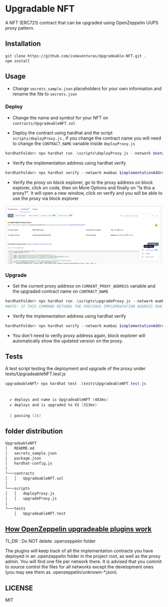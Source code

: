 # Upgradable NFT

A NFT (ERC721) contract that can be upgraded using OpenZeppelin UUPS proxy pattern.

## Installation

```console
git clone https://github.com/ismaventuras/Upgradeable-NFT.git .
npm install
```

## Usage

- Change `secrets_sample.json` placeholders for your own information and rename the file to `secrets.json`

### Deploy

- Change the name and symbol for your NFT on `contracts/UpgradeableNFT.sol`

- Deploy the contract using hardhat and the script `scripts/deployProxy.js` , if you change the contract name you will need to change the `CONTRACT_NAME` variable inside `deployProxy.js`

```powershell
hardhatFolder> npx hardhat run .\scripts\deployProxy.js --network $network
```

- Verify the implementation address using hardhat verify

```powershell
hardhatFolder> npx hardhat verify --network mumbai $implementationAddress
```

- Verify the proxy on block explorer, go to the proxy address on block explorer, click on code, then on More Options and finally on "Is this a proxy?". It will open a new window, click on verify and you will be able to use the proxy via block explorer

![verify_proxy](/assets/etherscan.png)

### Upgrade

- Set the current proxy address on `CURRENT_PROXY_ADDRESS` variable and the upgraded contract name on `CONTRACT_NAME`

```powershell
hardhatFolder> npx hardhat run .\scripts\upgradeProxy.js --network mumbai
#NOTE: IF THIS COMMAND RETURNS THE PREVIOUS IMPLEMENTATION ADDRESS RUN IT AGAIN
```

- Verify the implementation address using hardhat verify

```powershell
hardhatFolder> npx hardhat verify --network mumbai $implementationAddress
```

- You don't need to verify proxy address again, block explorer will automatically show the updated version on the proxy.

## Tests

A test script testing the deployment and upgrade of the proxy under tests/UpgradeableNFT.test.js
```powershell
upgradeableNFT> npx hardhat test .\tests\UpgradeableNFT.test.js


  ✔ deploys and name is UpgradeableNFT (483ms)
  ✔ deploys and is upgraded to V2 (313ms)

  2 passing (2s)
```

## folder distribution

```console
UpgradeableNFT
│   README.md
│   secrets_sample.json
│   package.json
│   hardhat-config.js    
│
└───contracts
│   │   UpgradeableNFT.sol 
│   
└───scripts
│   │   deployProxy.js
│   │   upgradeProxy.js
│
└───tests
    │   UpgradeableNFT.test
```

## [How OpenZeppelin upgradeable plugins work](https://docs.openzeppelin.com/upgrades-plugins/1.x/)

TL;DR : Do NOT delete .openzeppelin folder

The plugins will keep track of all the implementation contracts you have deployed in an .openzeppelin folder in the project root, as well as the proxy admin. You will find one file per network there. It is advised that you commit to source control the files for all networks except the development ones (you may see them as .openzeppelin/unknown-*.json).

## LICENSE

MIT
